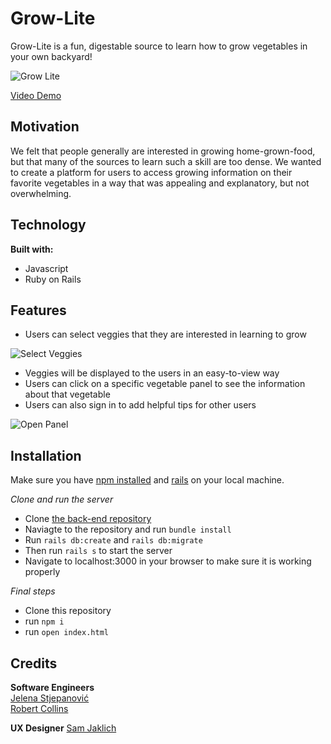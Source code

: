 # Grow-Lite

Grow-Lite is a fun, digestable source to learn how to grow vegetables in your own backyard!

![Grow Lite](/assets/fullView.png)

[Video Demo](https://www.youtube.com/watch?v=GNW3oxK_hwk)

## Motivation

We felt that people generally are interested in growing home-grown-food, but that many of the sources to learn such a skill are too dense. We wanted to create a platform for users to access growing information on their favorite vegetables in a way that was appealing and explanatory, but not overwhelming.

## Technology

**Built with:**

* Javascript
* Ruby on Rails

## Features

* Users can select veggies that they are interested in learning to grow

![Select Veggies](/assets/selectVeggies.png)

* Veggies will be displayed to the users in an easy-to-view way
* Users can click on a specific vegetable panel to see the information about that vegetable
* Users can also sign in to add helpful tips for other users 

![Open Panel](/assets/openPanel.png)

## Installation 

Make sure you have [npm installed](https://www.npmjs.com/get-npm) and [rails](https://rubyonrails.org/) on your local machine.

*Clone and run the server*

* Clone [the back-end repository](https://github.com/jelenastj/grow-lite-backend)
* Naviagte to the repository and run `bundle install`
* Run `rails db:create` and `rails db:migrate`
* Then run `rails s` to start the server
* Navigate to localhost:3000 in your browser to make sure it is working properly

*Final steps*

* Clone this repository
* run `npm i`
* run `open index.html`

## Credits

**Software Engineers** <br />
[Jelena Stjepanović](https://www.linkedin.com/in/jelenast/)
<br />
[Robert Collins](https://www.linkedin.com/in/rpc219/)

**UX Designer**
[Sam Jaklich](https://samjaklich.com/)
